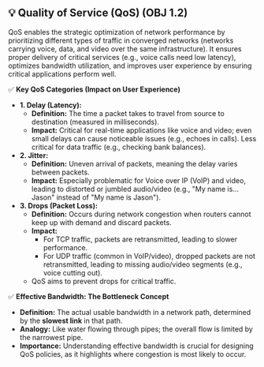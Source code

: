 ## 💡 Quality of Service (QoS) (OBJ 1.2)

QoS enables the strategic optimization of network performance by prioritizing different types of traffic in converged networks (networks carrying voice, data, and video over the same infrastructure). It ensures proper delivery of critical services (e.g., voice calls need low latency), optimizes bandwidth utilization, and improves user experience by ensuring critical applications perform well.

✅ **Key QoS Categories (Impact on User Experience)**
- **1. Delay (Latency):**
  - **Definition:** The time a packet takes to travel from source to destination (measured in milliseconds).
  - **Impact:** Critical for real-time applications like voice and video; even small delays can cause noticeable issues (e.g., echoes in calls). Less critical for data traffic (e.g., checking bank balances).
- **2. Jitter:**
  - **Definition:** Uneven arrival of packets, meaning the delay varies between packets.
  - **Impact:** Especially problematic for Voice over IP (VoIP) and video, leading to distorted or jumbled audio/video (e.g., "My name is... Jason" instead of "My name is Jason").
- **3. Drops (Packet Loss):**
  - **Definition:** Occurs during network congestion when routers cannot keep up with demand and discard packets.
  - **Impact:**
    - For TCP traffic, packets are retransmitted, leading to slower performance.
    - For UDP traffic (common in VoIP/video), dropped packets are not retransmitted, leading to missing audio/video segments (e.g., voice cutting out).
  - QoS aims to prevent drops for critical traffic.

✅ **Effective Bandwidth: The Bottleneck Concept**
- **Definition:** The actual usable bandwidth in a network path, determined by the **slowest link** in that path.
- **Analogy:** Like water flowing through pipes; the overall flow is limited by the narrowest pipe.
- **Importance:** Understanding effective bandwidth is crucial for designing QoS policies, as it highlights where congestion is most likely to occur.